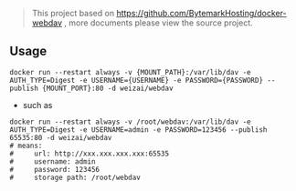 > This project based on https://github.com/BytemarkHosting/docker-webdav , more documents please view the source project.

## Usage

```shell
docker run --restart always -v {MOUNT_PATH}:/var/lib/dav -e AUTH_TYPE=Digest -e USERNAME={USERNAME} -e PASSWORD={PASSWORD} --publish {MOUNT_PORT}:80 -d weizai/webdav
```

* such as
```shell
docker run --restart always -v /root/webdav:/var/lib/dav -e AUTH_TYPE=Digest -e USERNAME=admin -e PASSWORD=123456 --publish 65535:80 -d weizai/webdav
# means:
#     url: http://xxx.xxx.xxx.xxx:65535
#     username: admin
#     password: 123456
#     storage path: /root/webdav
```

